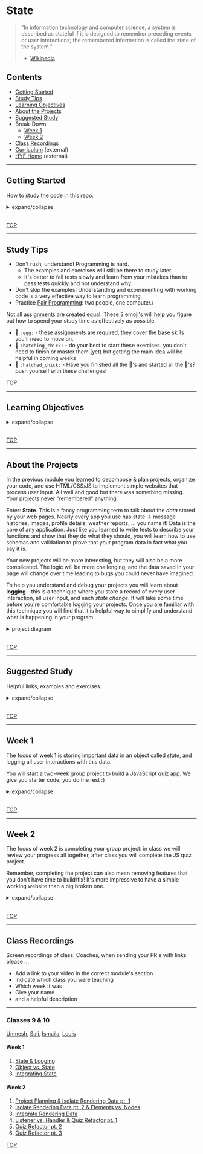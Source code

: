# State

> "In information technology and computer science, a system is described as stateful if it is designed to remember preceding events or user interactions; the remembered information is called the state of the system."
>
> - [Wikipedia](<https://en.wikipedia.org/wiki/State_(computer_science)>)

## Contents

- [Getting Started](#getting-started)
- [Study Tips](#study-tips)
- [Learning Objectives](#learning-objectives)
- [About the Projects](#about-the-projects)
- [Suggested Study](#suggested-study)
- Break-Down
  - [Week 1](#week-1)
  - [Week 2](#week-2)
- [Class Recordings](#class-recordings)
- [Curriculum](https://home.hackyourfuture.be/curriculum) (external)
- [HYF Home](https://home.hackyourfuture.be/) (external)

---

## Getting Started

How to study the code in this repo.

<details>
<summary>expand/collapse</summary>
<br>

> You will need [NPM](https://docs.npmjs.com/downloading-and-installing-node-js-and-npm) and [nvm](https://github.com/nvm-sh/nvm#installing-and-updating) on your computer to study this material
>
> Using a browser with good DevTools will make your life easier: [Chromium](http://www.chromium.org/getting-involved/download-chromium), [FireFox](https://www.mozilla.org/en-US/firefox/new/), [Edge](https://www.microsoft.com/edge), [Chrome](https://www.google.com/chrome/)

1. Install or update the `study-lenses` package globally
   - `npm install -g study-lenses` (if you do not have it already)
   - `npm update -g study-lenses` (if you already have it installed)
1. Clone this repository:
   - `git clone git@github.com:HackYourFutureBelgium/state.git` (SSH) (recommended)
   - `git clone https://github.com/HackYourFutureBelgium/state.git` (HTTPS)
   - `gh repo clone HackYourFutureBelgium/state` (GH CLI)
1. `cd` into the repository
   - `cd state`
1. Run the `study` command from your CLI
   - `study`
1. The material will open in your default browser, you're good to go!

> If you have a windows computer and get this error:
>
> - `... /study.ps1 cannot be loaded because running scripts ...`
>
> follow the instructions in [this StackOverflow answer](https://stackoverflow.com/a/63424744), that should take care of it ; )

</details>
<br>

[TOP](#state)

---

## Study Tips

- Don't rush, understand! Programming is hard.
  - The examples and exercises will still be there to study later.
  - It's better to fail tests slowly and learn from your mistakes than to pass tests quickly and not understand why.
- Don't skip the examples! Understanding and experimenting with working code is a very effective way to learn programming.
- Practice [Pair Programming](https://study.hackyourfuture.be/collaborating/pair-programming): two people, one computer./

Not all assignments are created equal. These 3 emoji's will help you figure out how to spend your study time as effectively as possible.

- 🥚 `:egg:` - these assignments are required, they cover the base skills you'll need to move on.
- 🐣 `:hatching_chick:` - do your best to start these exercises. you don't need to finish or master them (yet) but getting the main idea will be helpful in coming weeks
- 🐥 `:hatched_chick:` - Have you finished all the 🥚's and started all the 🐣's? push yourself with these challenges!

[TOP](#state)

---

## Learning Objectives

<details>
<summary>expand/collapse</summary>
<br>

### Vocabulary

_State_, _Log_ and _Render_ are not words that come from JS or Web Development. They are general programming concepts. Any software that stores data has _state_. Any software that keeps track of user interactions for debugging uses _logging_. Any software with a user interface _renders_ data for the user.

- **State**
  - Information that is useful for the User of the program
  - One can use any data structure or data type to store this information (objects/arrays/numbers/...)
- **Log**
  - It is like a diary/journal. A person logs an activity, a program logs an action/location/variables etc.
  - Note that developers can also decide to log the _state_ of the program.
  - Also note the name of console.log() function is purposeful! It prints(logs) on the console.
  - It is also possible to print(log) to a file instead of console, which is a more common practice.
  - Want to see file logging in real life?
    1. open this repo with `study`
    2. watch the console output in your terminal
    3. those are server logs! a record of every [request and response](https://www.youtube.com/watch?v=DrI2lUXL1no) sent by the `study-lenses`
- **Render**
  - The term comes from the Computer Graphics.
  - Rendering simply means drawing something on the computer screen.
  - Rendering can also mean making something visual or preparing a view for your data.

### Programming Skills

- Data-first development
  - Understanding applications as Data + User Interactions
  - Developing from the "inside" out: planning the data & logic of your app without a user interface
- Defining _State_
  - Determining what data is important for a user
  - Choosing the correct JS data structure for you state
  - Separating important data from local variables
- Logging
  - Capture and store a log of all user interactions & state changes
  - Use this log to reconstruct user actions and debug your projects
- Dynamically update the DOM to represent the current state
  - Render data into DOM elements
  - Re-render portions of the DOM for a reactive experience

### Project Planning

- Using a _backlog_ to set priorities
- Writing _acceptance criteria_ to describe user stories
- Creating a user-story dependency chart to plan your development schedule
- Breaking user stories into code-able tasks

</details>
<br>

[TOP](#state)

---

## About the Projects

In the previous module you learned to decompose & plan projects, organize your code, and use HTML/CSS/JS to implement simple websites that process user input. All well and good but there was something missing. Your projects never "remembered" anything.

Enter: **State**. This is a fancy programming term to talk about the _data_ stored by your web pages. Nearly every app you use has state -> message histories, images, profile details, weather reports, ... you name it! Data is the core of any application. Just like you learned to write tests to describe your functions and show that they do what they should, you will learn how to use schemas and validation to prove that your program data in fact what you say it is.

Your new projects will be more interesting, but they will also be a more complicated. The logic will be more challenging, and the data saved in your page will change over time leading to bugs you could never have imagined.

To help you understand and debug your projects you will learn about **logging** - this is a technique where you store a record of every user interaction, all user input, and each _state change_. It will take some time before you're comfortable logging your projects. Once you are familiar with this technique you will find that it is helpful way to simplify and understand what is happening in your program.

<details>
<summary>project diagram</summary>
<br>

[![project architecture](./state-project-architecture.svg)](https://excalidraw.com/#json=6555846108512256,LRCbA630IGfK6OaqUNwUjw)

</details>
<br>

[TOP](#state)

---

## Suggested Study

Helpful links, examples and exercises.

<details>
<summary>expand/collapse</summary>
<br>

### Coding

- [What is state and why should we care about it?](https://dev.to/codeartistryio/what-is-state-and-why-should-we-care-about-it-4o95)
- Code in this Repo
  - 🥚 [stepped](./stepped?--defaults) (examples): single-file projects that have been built one step at a time
  - 🥚 [fill-in-the-blanks](./fill-in-the-blanks?--defaults) (exercises): single-file projects with some code to complete
  - 🥚 [refactors](./refactors?--defaults) (exercises): practice refactoring code from a single JS file to separated JS files
  - 🐣 [separated](./separated?--defaults) (examples): projects to study that are separated into many folders and files.
  - 🐣 [rendering-data](./rendering-data?--defaults) (exercises): write functions that turn JS data into DOM elements, practice inspecting elements in the DOM and debugger to check your work.
  - 🐥 [testing-views](./testing-views?--defaults) (exercises): learn how to read and pass tests for view functions(tests in this directory must be run in Node.js, they will not work in the browser)
- More Practice
  - [javascript-toy\_\_dom-exercises](https://github.com/omahacodeschool/javascript-toy__dom-exercises)
  - [practice-and-learn-the-dom](https://github.com/tutsplus/practice-javascript-and-learn-the-dom)
  - [Learn DOM Rendering](https://github.com/oliverjam/learn-dom-rendering)
  - [Learn Form Validation](https://github.com/oliverjam/learn-form-validation)
- Working with the DOM
  - [Traversy DOM Crash Course](https://www.youtube.com/watch?v=0ik6X4DJKCc) - it's long, no need to finish it before Sunday
  - [JS Dom Tutorials: Accessing The DOM](https://dom-tutorials.appspot.com/static/index.html)
  - [DOM Tree (js.info)](https://javascript.info/dom-nodes)
  - [Walking the DOM (js.info)](https://javascript.info/dom-navigation)
  - [getElement & querySelector (js.info)](https://javascript.info/searching-elements-dom)
- DOM Elements: Attributes vs. Properties
  - [javascript.info](https://javascript.info/dom-attributes-and-properties)
  - [FullstackTraning](https://blog.fullstacktraining.com/html-attributes-vs-dom-properties/) (article)
  - [WebTunings](https://www.youtube.com/watch?v=9DWKjn969lM) (video)
  - StackOverflow: [the difference](https://stackoverflow.com/questions/6003819/what-is-the-difference-between-properties-and-attributes-in-html), [when to use which](https://stackoverflow.com/questions/3919291/when-to-use-setattribute-vs-attribute-in-javascript)
- Nodes vs. Elements
  - [Web Tunings](https://www.youtube.com/watch?v=FrX1bzWc8O4)
  - [StackOverflow](https://stackoverflow.com/questions/9979172/difference-between-node-object-and-element-object)

### Project Scoping

- What is project scope, and how to plan it
  - [be SMART](https://www.fool.com/the-blueprint/project-scope/)
  - [6 steps](https://www.potential.com/articles/project-scope/)
  - [cio.com](https://www.cio.com/article/3542776/what-is-project-scope-defining-and-outlining-project-success.html)
  - [clickup.com](https://clickup.com/blog/project-scope/)
- [What about Project Scope Management?](https://www.youtube.com/watch?v=cXAL56knUpE)
- [Requirements Gathering](https://www.brighthubpm.com/agile/123103-assembling-a-toolbox-for-agile-requirements/)
- [Scope Creep](https://duckduckgo.com/?q=scope+creep&atb=v214-1&ia=web)
- [Scope Statement Statement](https://duckduckgo.com/?q=project+scope+statement&atb=v214-1&ia=web)

</details>
<br>

[TOP](#state)

---

## Week 1

The focus of week 1 is storing important data in an object called _state_, and logging all user interactions with this data.

You will start a two-week group project to build a JavaScript quiz app. We give you starter code, you do the rest :)

<details>
<summary>expand/collapse</summary>
<br>

### Before Class

- [What is state and why should we care about it?](https://dev.to/codeartistryio/what-is-state-and-why-should-we-care-about-it-4o95)
- [What is Logging?](https://www.bmc.com/blogs/monitoring-logging-tracing/)
- [stepped](./stepped?--defaults): take a look through these incremental example projects

### During Class

#### Before Break

Study the [separated](./separated?--defaults) examples together:

- What can a user do with this program?
- What is the program's data?
- How does each user story interact with the data?
- Do the logs help you understand the program?

#### After Break

Break into groups and begin planning your quiz project!

### Project

> after class

This week's project is to write a JS Quiz. You'll be given [starter code](https://github.com/HackYourFutureBelgium/js-quiz-starter) with:

- a suggested initial state for your quiz
- a logging tool
- testing support for `/logic` and `/views`
- CI for testing & documentation when opening PRs to `master` or `main`
- an example project in the repo (go ahead and delete the code when you start your project)

The rest is up to you! Just be careful when _scoping_ your project, it's better have a simple working quiz than a complicated broken one.

#### Checklist

```md
- [ ] [repo](https://github.com/_/_) with a complete README
- [ ] [live demo](https://_.github.io/_)
- [ ] [project-planning](_https://github.com/_/_/tree/master/project-planning)
- [ ] [A project board](https://github.com/_/_/projects/X)
- [ ] [One issue per task](https://github.com/_/_/issues) (with labels and milestones)
- [ ] [One branch per issue](https://github.com/_/_/network)
- [ ] [One reviewed PR per completed issue](https://github.com/_/__/pulls?q=is%3Apr+is%3Aclosed)
```

</details>
<br>

[TOP](#state)

---

## Week 2

The focus of week 2 is completing your group project: in class we will review your progress all together, after class you will complete the JS quiz project.

Remember, completing the project can also mean removing features that you don't have time to build/fix! It's more impressive to have a simple working website than a big broken one.

<details>
<summary>expand/collapse</summary>
<br>

### Prep Work

> before class

Prepare at least one difficulty your team had last week that you would like to discuss. Open a new issue in your class repo describing what your team struggled with, be sure to:

- describe the challenge your team faced
- link to your project repo
- use the milestone `state`
- label it `help-wanted` and `week-2`
- assign your group members

### During Class

#### Before Break

We will read through all the issues posted by your class then pick one or two to solve as a class. Someone from the selected team(s) will share their screen and we'll resolve the issue all together.

#### After Break

Break into small groups and make a plan for the next week:

- what went well last week? what was challenging?
- what features should you put aside to finish on time?
- what can you do better this week?
- take some time to update your issues, labels, and project board

### After Class

> after class

Finish up the JS Quiz from last week.

</details>
<br>

[TOP](#state)

---

## Class Recordings

Screen recordings of class. Coaches, when sending your PR's with links please ...

- Add a link to your video in the correct module's section
- Indicate which class you were teaching
- Which week it was
- Give your name
- and a helpful description

---

### Classes 9 & 10

[Unmesh](https://github.com/unmeshvrije), [Sali](https://github.com/Sali-Almurshidi), [Ismaila](https://github.com/auloin), [Louis](https://github.com/Mamboleoo)

#### Week 1

1. [State & Logging](https://vimeo.com/448445380)
1. [Object vs. State](https://vimeo.com/448849518)
1. [Integrating State](https://vimeo.com/448849847)

#### Week 2

1. [Project Planning & Isolate Rendering Data pt. 1](https://vimeo.com/451212160)
1. [Isolate Rendering Data pt. 2 & Elements vs. Nodes](https://vimeo.com/451212701)
1. [Integrate Rendering Data](https://vimeo.com/451213025)
1. [Listener vs. Handler & Quiz Refactor pt. 1](https://vimeo.com/451213285)
1. [Quiz Refactor pt. 2](https://vimeo.com/451213479)
1. [Quiz Refactor pt. 3](https://vimeo.com/451213762)

[TOP](#state)
